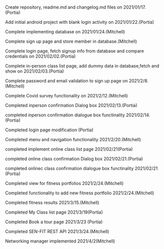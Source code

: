 Create repository, readme.md and changelog.md files on 2021/01/17. (Portia)

Add initial android project with blank login activity on 2021/01/22.(Portia)

Complete implementing database on 2021/01/24.(Mitchell)

Complete sign up page and store member in database.(Mitchell)

Complete login page, fetch signup info from database and compare credentials on 2021/02/02.(Portia)

Complete in-person class list page, add dummy data in database,fetch and show on 2021/02/03.(Portia)

Complete password and email validation to sign up page on 2021/2/8.(Mitchell)

Complete Covid survey functionality on 2021/2/12.(Mitchell)

Completed inperson confirmation  Dialog box 2021/02/13.(Portia)

completed inperson confirmation dialogue box functinality 2021/02/14.(Portia)

Completed login page modification (Portia) 

Completed menu and navigation functionality 2021/2/20.(Mitchell)

completed implement online class list page 2021/02/21(Portia)

completed online class confirmation  Dialog box 2021/02/21.(Portia)

completed onlinec class confirmation dialogue box functinality 2021/02/21 (Portia)

Completed view for fitness portfolios 2021/2/24.(Mitchell)

Completed functionality to add new fitness portfolio 2021/2/24.(Mitchell)

Completed fitness results 2021/3/15.(Mitchell)

Completed My Class list page 2021/3/19(Portia)

Completed Book a tour page 2021/3/23 (Portia)

Completed SEN-FIT REST API 2021/3/24.(Mitchell)

Networking manager implemented 2021/4/2(Mitchell)





